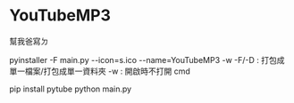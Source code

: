 # YouTubeMP3
幫我爸寫ㄉ

pyinstaller -F main.py --icon=s.ico --name=YouTubeMP3 -w
-F/-D : 打包成單一檔案/打包成單一資料夾
-w : 開啟時不打開 cmd

pip install pytube
python main.py